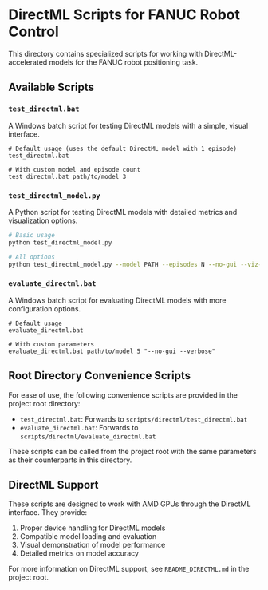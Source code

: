 # DirectML Scripts for FANUC Robot Control

This directory contains specialized scripts for working with DirectML-accelerated models for the FANUC robot positioning task.

## Available Scripts

### `test_directml.bat`

A Windows batch script for testing DirectML models with a simple, visual interface.

```batch
# Default usage (uses the default DirectML model with 1 episode)
test_directml.bat

# With custom model and episode count
test_directml.bat path/to/model 3
```

### `test_directml_model.py`

A Python script for testing DirectML models with detailed metrics and visualization options.

```bash
# Basic usage
python test_directml_model.py

# All options
python test_directml_model.py --model PATH --episodes N --no-gui --viz-speed 0.02
```

### `evaluate_directml.bat`

A Windows batch script for evaluating DirectML models with more configuration options.

```batch
# Default usage
evaluate_directml.bat

# With custom parameters
evaluate_directml.bat path/to/model 5 "--no-gui --verbose"
```

## Root Directory Convenience Scripts

For ease of use, the following convenience scripts are provided in the project root directory:

- `test_directml.bat`: Forwards to `scripts/directml/test_directml.bat`
- `evaluate_directml.bat`: Forwards to `scripts/directml/evaluate_directml.bat`

These scripts can be called from the project root with the same parameters as their counterparts in this directory.

## DirectML Support

These scripts are designed to work with AMD GPUs through the DirectML interface. They provide:

1. Proper device handling for DirectML models
2. Compatible model loading and evaluation
3. Visual demonstration of model performance
4. Detailed metrics on model accuracy

For more information on DirectML support, see `README_DIRECTML.md` in the project root. 
